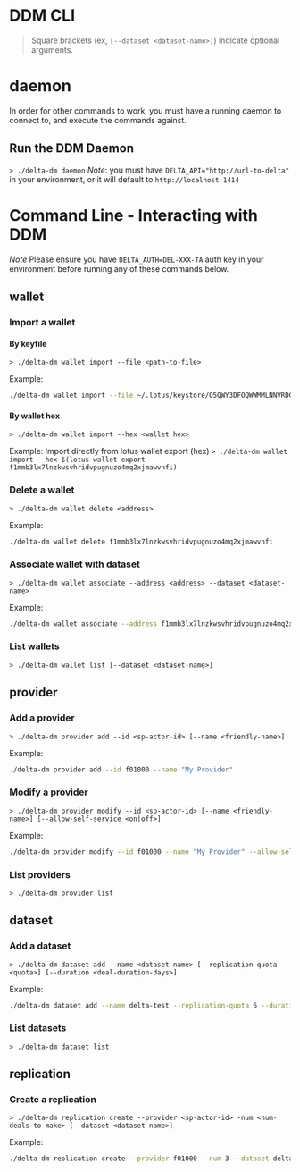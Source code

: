 # DDM CLI

> Square brackets (ex, `[--dataset <dataset-name>]`) indicate optional arguments.

# daemon

In order for other commands to work, you must have a running daemon to connect to, and execute the commands against.
## Run the DDM Daemon
`> ./delta-dm daemon`
*Note*: you must have `DELTA_API="http://url-to-delta"` in your environment, or it will default to `http://localhost:1414`

# Command Line - Interacting with DDM
*Note* Please ensure you have `DELTA_AUTH=DEL-XXX-TA` auth key in your environment before running any of these commands below.

## wallet
### Import a wallet
#### By keyfile
`> ./delta-dm wallet import --file <path-to-file>`

Example:
```bash
./delta-dm wallet import --file ~/.lotus/keystore/O5QWY3DFOQWWMMLNNVRDG3DYG5WG46TLO5ZXM2DSNFSHM4DVM5XHK6TPGRWXCMTYNJWWC53WNZTGS 
```

#### By wallet hex
`> ./delta-dm wallet import --hex <wallet hex>`

Example: Import directly from lotus wallet export (hex)
`> ./delta-dm wallet import --hex $(lotus wallet export f1mmb3lx7lnzkwsvhridvpugnuzo4mq2xjmawvnfi)`


### Delete a wallet
`> ./delta-dm wallet delete <address>`

Example:
```bash
./delta-dm wallet delete f1mmb3lx7lnzkwsvhridvpugnuzo4mq2xjmawvnfi
```

### Associate wallet with dataset
`> ./delta-dm wallet associate --address <address> --dataset <dataset-name>`

Example:
```bash
./delta-dm wallet associate --address f1mmb3lx7lnzkwsvhridvpugnuzo4mq2xjmawvnfi --dataset delta-test
```

### List wallets
`> ./delta-dm wallet list [--dataset <dataset-name>]`


## provider
### Add a provider
`> ./delta-dm provider add --id <sp-actor-id> [--name <friendly-name>]`

Example:
```bash
./delta-dm provider add --id f01000 --name "My Provider"
```

### Modify a provider
`> ./delta-dm provider modify --id <sp-actor-id> [--name <friendly-name>] [--allow-self-service <on|off>]`

Example:
```bash
./delta-dm provider modify --id f01000 --name "My Provider" --allow-self-service on
```

### List providers
`> ./delta-dm provider list`

## dataset
### Add a dataset
`> ./delta-dm dataset add --name <dataset-name> [--replication-quota <quota>] [--duration <deal-duration-days>]`

Example:
```bash
./delta-dm dataset add --name delta-test --replication-quota 6 --duration 540
```

### List datasets
`> ./delta-dm dataset list`

## replication
### Create a replication
`> ./delta-dm replication create --provider <sp-actor-id> -num <num-deals-to-make> [--dataset <dataset-name>]`

Example:
```bash
./delta-dm replication create --provider f01000 --num 3 --dataset delta-test
```